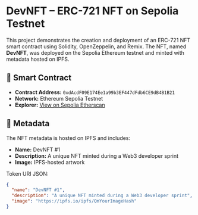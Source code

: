 # DevNFT – ERC-721 NFT on Sepolia Testnet

This project demonstrates the creation and deployment of an ERC-721 NFT smart contract using Solidity, OpenZeppelin, and Remix. The NFT, named **DevNFT**, was deployed on the Sepolia Ethereum testnet and minted with metadata hosted on IPFS.

## 🔗 Smart Contract

- **Contract Address:** `0xdAcdF09E174Ee1a99b3EF447dFdb6CE9dB4B1B21`  
- **Network:** Ethereum Sepolia Testnet  
- **Explorer:** [View on Sepolia Etherscan](https://sepolia.etherscan.io/address/0xdAcdF09E174Ee1a99b3EF447dFdb6CE9dB4B1B21)

## 📄 Metadata

The NFT metadata is hosted on IPFS and includes:

- **Name:** DevNFT #1  
- **Description:** A unique NFT minted during a Web3 developer sprint  
- **Image:** IPFS-hosted artwork

Token URI JSON:
```json
{
  "name": "DevNFT #1",
  "description": "A unique NFT minted during a Web3 developer sprint",
  "image": "https://ipfs.io/ipfs/QmYourImageHash"
}
